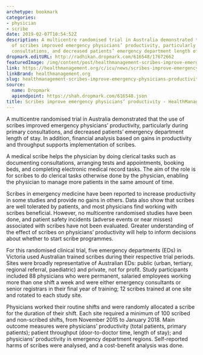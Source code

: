 ```yaml
---
archetype: bookmark
categories:
- physician
- scribe
date: 2019-02-07T10:54:52Z
description: A multicentre randomised trial in Australia demonstrated that the use
  of scribes improved emergency physicians’ productivity, particularly during primary
  consultations, and decreased patients’ emergency department length of stay.
dropmark.editURL: http://radhikan.dropmark.com/616548/17672662
featuredImage: /img/content/post/healthmanagement-scribes-improve-emergency-physicians-productivity-healthmanagement-org.jpg
link: https://healthmanagement.org/c/icu/news/scribes-improve-emergency-physicians-productivity
linkBrand: healthmanagement.org
slug: healthmanagement-scribes-improve-emergency-physicians-productivity-healthmanagement-org
source:
  name: Dropmark
  apiendpoint: https://shah.dropmark.com/616548.json
title: Scribes improve emergency physicians’ productivity - HealthManagement.org
---
```

A multicentre randomised trial in Australia demonstrated that the use of scribes improved emergency physicians’ productivity, particularly during primary consultations, and decreased patients’ emergency department length of stay. In addition, financial analysis based on gains in productivity and throughput supports implementation of scribes.

A medical scribe helps the physician by doing clerical tasks such as documenting consultations, arranging tests and appointments, booking beds, and completing electronic medical record tasks. The aim of the role is for scribes to do clerical tasks otherwise done by the physician, enabling the physician to manage more patients in the same amount of time.  

Scribes in emergency medicine have been reported to increase productivity in some studies and provide no gains in others. Data also show that scribes are well tolerated by patients, and most physicians find working with scribes beneficial. However, no multicentre randomised studies have been done, and patient safety incidents (adverse events or near misses) associated with scribes have not been evaluated. Greater understanding of the effect of scribes on physicians’ productivity will help to inform decisions about whether to start scribe programmes.

For this randomised clinical trial, five emergency departments (EDs) in Victoria used Australian trained scribes during their respective trial periods. Sites were broadly representative of Australian EDs: public (urban, tertiary, regional referral, paediatric) and private, not for profit. Study participants included 88 physicians who were permanent, salaried employees working more than one shift a week and were either emergency consultants or senior registrars in their final year of training; 12 scribes trained at one site and rotated to each study site.

Physicians worked their routine shifts and were randomly allocated a scribe for the duration of their shift. Each site required a minimum of 100 scribed and non-scribed shifts, from November 2015 to January 2018. Main outcome measures were physicians’ productivity (total patients, primary patients); patient throughput (door-to-doctor time, length of stay); and physicians’ productivity in emergency department regions. Self-reported harms of scribes were analysed, and a cost-benefit analysis was done.

